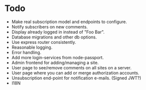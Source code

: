 Todo
====

* Make real subscription model and endpoints to configure.
* Notify subscribers on new comments.
* Display already logged in instead of "Foo Bar".
* Database migrations and other db options.
* Use express router consistently.
* Reasonable logging.
* Error handling.
* Add more login-services from node-passport.
* Admin frontend for adding/managing a site.
* User page to see/remove comments on all sites on a server.
* User page where you can add or merge authorization accounts.
* Unsubscription end-point for notification e-mails. (Signed JWT?)
* I18N
